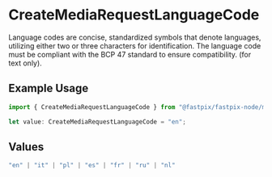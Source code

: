 # CreateMediaRequestLanguageCode

Language codes are concise, standardized symbols that denote languages, utilizing either two or three characters for identification. The language code must be compliant with the BCP 47 standard to ensure compatibility. (for text only).


## Example Usage

```typescript
import { CreateMediaRequestLanguageCode } from "@fastpix/fastpix-node/models";

let value: CreateMediaRequestLanguageCode = "en";
```

## Values

```typescript
"en" | "it" | "pl" | "es" | "fr" | "ru" | "nl"
```